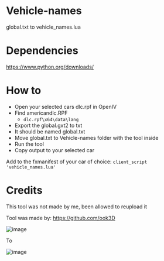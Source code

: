# Vehicle-names
global.txt to vehicle_names.lua


# Dependencies
https://www.python.org/downloads/

# How to
- Open your selected cars dlc.rpf in OpenIV
- Find americandlc.RPF
    - `dlc.rpf\x64\data\lang` 
- Export the global.gxt2 to txt
- It should be named global.txt
- Move global.txt to Vehicle-names folder with the tool inside
- Run the tool
- Copy output to your selected car

Add to the fxmanifest of your car of choice:
` client_script 'vehicle_names.lua' `

# Credits 
This tool was not made by me, been allowed to reupload it

Tool was made by: https://github.com/ook3D


![image](https://i.imgur.com/rl0zdOk.png)


To

![image](https://i.imgur.com/HGZF7rT.png)
